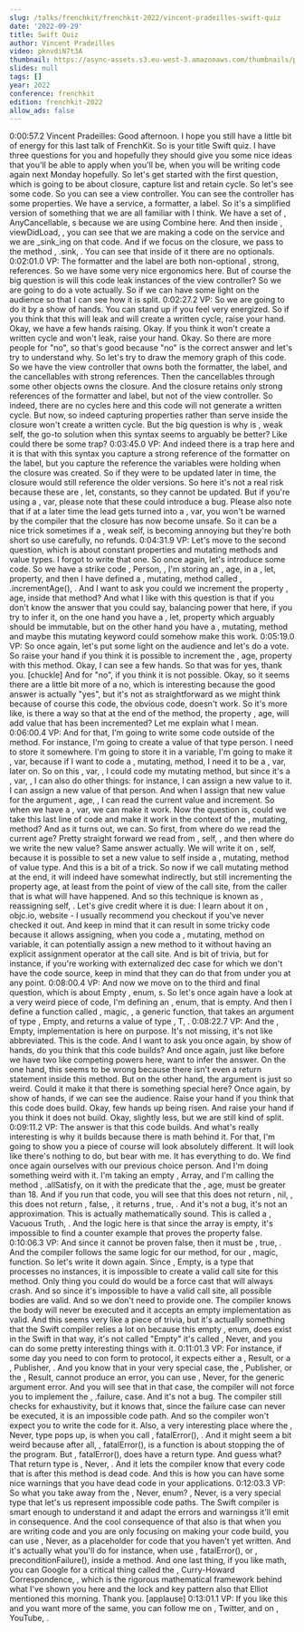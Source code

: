 ```yaml
---
slug: /talks/frenchkit/frenchkit-2022/vincent-pradeilles-swift-quiz
date: '2022-09-29'
title: Swift Quiz
author: Vincent Pradeilles
video: pknvdiN7t3A
thumbnail: https://async-assets.s3.eu-west-3.amazonaws.com/thumbnails/pknvdiN7t3A.jpg
slides: null
tags: []
year: 2022
conference: frenchkit
edition: frenchkit-2022
allow_ads: false
---
```

0:00:57.2 Vincent Pradeilles: Good afternoon. I hope you still have a little bit of energy for this last talk of FrenchKit. So is your title Swift quiz. I have three questions for you and hopefully they should give you some nice ideas that you'll be able to apply when you'll be, when you will be writing code again next Monday hopefully. So let's get started with the first question, which is going to be about closure, capture list and retain cycle. So let's see some code. So you can see a view controller. You can see the controller has some properties. We have a service, a formatter, a label. So it's a simplified version of something that we are all familiar with I think. We have a set of , AnyCancellable, s because we are using Combine here. And then inside , viewDidLoad, , you can see that we are making a code on the service and we are \_sink_ing on that code. And if we focus on the closure, we pass to the method , .sink, . You can see that inside of it there are no optionals.
0:02:01.0 VP: The formatter and the label are both non-optional , strong,  references. So we have some very nice ergonomics here. But of course the big question is will this code leak instances of the view controller? So we are going to do a vote actually. So if we can have some light on the audience so that I can see how it is split.
0:02:27.2 VP: So we are going to do it by a show of hands. You can stand up if you feel very energized. So if you think that this will leak and will create a written cycle, raise your hand. Okay, we have a few hands raising. Okay. If you think it won't create a written cycle and won't leak, raise your hand. Okay. So there are more people for "no", so that's good because "no" is the correct answer and let's try to understand why. So let's try to draw the memory graph of this code. So we have the view controller that owns both the formatter, the label, and the cancellables with strong references. Then the cancellables through some other objects owns the closure. And the closure retains only strong references of the formatter and label, but not of the view controller. So indeed, there are no cycles here and this code will not generate a written cycle. But now, so indeed capturing properties rather than serve inside the closure won't create a written cycle. But the big question is why is , weak self,  the go-to solution when this syntax seems to arguably be better? Like could there be some trap?
0:03:45.0 VP: And indeed there is a trap here and it is that with this syntax you capture a strong reference of the formatter on the label, but you capture the reference the variables were holding when the closure was created. So if they were to be updated later in time, the closure would still reference the older versions. So here it's not a real risk because these are , let,  constants, so they cannot be updated. But if you're using a , var,  please note that these could introduce a bug. Please also note that if at a later time the lead gets turned into a , var,  you won't be warned by the compiler that the closure has now become unsafe. So it can be a nice trick sometimes if a , weak self,  is becoming annoying but they're both short so use carefully, no refunds.
0:04:31.9 VP: Let's move to the second question, which is about constant properties and mutating methods and value types. I forgot to write that one. So once again, let's introduce some code. So we have a strike code , Person, , I'm storing an , age,  in a , let,  property, and then I have defined a , mutating,  method called , .incrementAge(), . And I want to ask you could we increment the property , age,  inside that method? And what I like with this question is that if you don't know the answer that you could say, balancing power that here, if you try to infer it, on the one hand you have a , let,  property which arguably should be immutable, but on the other hand you have a , mutating,  method and maybe this mutating keyword could somehow make this work.
0:05:19.0 VP: So once again, let's put some light on the audience and let's do a vote. So raise your hand if you think it is possible to increment the , age,  property with this method. Okay, I can see a few hands. So that was for yes, thank you. [chuckle] And for "no", if you think it is not possible. Okay, so it seems there are a little bit more of a no, which is interesting because the good answer is actually "yes", but it's not as straightforward as we might think because of course this code, the obvious code, doesn't work. So it's more like, is there a way so that at the end of the method, the property , age,  will add value that has been incremented? Let me explain what I mean.
0:06:00.4 VP: And for that, I'm going to write some code outside of the method. For instance, I'm going to create a value of that type person. I need to store it somewhere. I'm going to store it in a variable, I'm going to make it , var,  because if I want to code a , mutating,  method, I need it to be a , var,  later on. So on this , var, , I could code my mutating method, but since it's a , var, , I can also do other things: for instance, I can assign a new value to it. I can assign a new value of that person. And when I assign that new value for the argument , age, , I can read the current value and increment. So when we have a , var,  we can make it work. Now the question is, could we take this last line of code and make it work in the context of the , mutating,  method? And as it turns out, we can. So first, from where do we read the current age? Pretty straight forward we read from , self, , and then where do we write the new value? Same answer actually. We will write it on , self,  because it is possible to set a new value to self inside a , mutating,  method of value type. And this is a bit of a trick. So now if we call mutating method at the end, it will indeed have somewhat indirectly, but still incrementing the property age, at least from the point of view of the call site, from the caller that is what will have happened. And so this technique is known as , reassigning self, . Let's give credit where it is due: I learn about it on , objc.io,  website - I usually recommend you checkout if you've never checked it out. And keep in mind that it can result in some tricky code because it allows assigning, when you code a , mutating,  method on variable, it can potentially assign a new method to it without having an explicit assignment operator at the call site. And is bit of trivia, but for instance, if you're working with externalized dec case for which we don't have the code source, keep in mind that they can do that from under you at any point.
0:08:00.4 VP: And now we move on to the third and final question, which is about Empty , enum, s. So let's once again have a look at a very weird piece of code, I'm defining an , enum,  that is empty. And then I define a function called , magic, , a generic function, that takes an argument of type , Empty,  and returns a value of type , T, .
0:08:22.7 VP: And the , Empty,  implementation is here on purpose. It's not missing, it's not like abbreviated. This is the code. And I want to ask you once again, by show of hands, do you think that this code builds? And once again, just like before we have two like competing powers here, want to infer the answer. On the one hand, this seems to be wrong because there isn't even a return statement inside this method. But on the other hand, the argument is just so weird. Could it make it that there is something special here? Once again, by show of hands, if we can see the audience. Raise your hand if you think that this code does build. Okay, few hands up being risen. And raise your hand if you think it does not build. Okay, slightly less, but we are still kind of split.
0:09:11.2 VP: The answer is that this code builds. And what's really interesting is why it builds because there is math behind it. For that, I'm going to show you a piece of course will look absolutely different. It will look like there's nothing to do, but bear with me. It has everything to do. We find once again ourselves with our previous choice person. And I'm doing something weird with it. I'm taking an empty , Array,  and I'm calling the method , .allSatisfy,  on it with the predicate that the , age,  must be greater than 18. And if you run that code, you will see that this does not return , nil, , this does not return , false, , it returns , true, . And it's not a bug, it's not an approximation. This is actually mathematically sound. This is called a , Vacuous Truth, . And the logic here is that since the array is empty, it's impossible to find a counter example that proves the property false.
0:10:06.3 VP: And since it cannot be proven false, then it must be , true, . And the compiler follows the same logic for our method, for our , magic,  function. So let's write it down again. Since , Empty,  is a type that processes no instances, it is impossible to create a valid call site for this method. Only thing you could do would be a force cast that will always crash. And so since it's impossible to have a valid call site, all possible bodies are valid. And so we don't need to provide one. The compiler knows the body will never be executed and it accepts an empty implementation as valid. And this seems very like a piece of trivia, but it's actually something that the Swift compiler relies a lot on because this empty , enum,  does exist in the Swift in that way, it's not called "Empty" it's called , Never,  and you can do some pretty interesting things with it.
0:11:01.3 VP: For instance, if some day you need to con form to protocol, it expects either a , Result,  or a , Publisher, . And you know that in your very special case, the , Publisher,  or the , Result,  cannot produce an error, you can use , Never,  for the generic argument error. And you will see that in that case, the compiler will not force you to implement the , .failure,  case. And it's not a bug. The compiler still checks for exhaustivity, but it knows that, since the failure case can never be executed, it is an impossible code path. And so the compiler won't expect you to write the code for it. Also, a very interesting place where the , Never,  type pops up, is when you call , fatalError(), . And it might seem a bit weird because after all, , fatalError(),  is a function is about stopping the of the program. But , fatalError(),  does have a return type. And guess what? That return type is , Never, . And it lets the compiler know that every code that is after this method is dead code. And this is how you can have some nice warnings that you have dead code in your applications.
0:12:03.3 VP: So what you take away from the , Never,  enum? , Never,  is a very special type that let's us represent impossible code paths. The Swift compiler is smart enough to understand it and adapt the errors and warningss it'll emit in consequence. And the cool consequence of that also is that when you are writing code and you are only focusing on making your code build, you can use , Never,  as a placeholder for code that you haven't yet written. And it's actually what you'll do for instance, when use , fatalError(),  or , preconditionFailure(),  inside a method. And one last thing, if you like math, you can Google for a critical thing called the , Curry-Howard Correspondence, , which is the rigorous mathematical framework behind what I've shown you here and the lock and key pattern also that Elliot mentioned this morning. Thank you.
[applause]
0:13:01.1 VP: If you like this and you want more of the same, you can follow me on , Twitter,  and on , YouTube, .